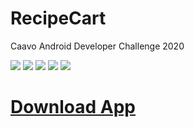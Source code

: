 # RecipeCart
Caavo Android Developer Challenge 2020


<img src= a.jpeg>
<img src= b.jpeg>
<img src= c.jpeg>
<img src= d.jpeg>

<img src= snapshot.jpeg>

# [Download App](https://github.com/harshit0209/RecipeCart/blob/master/app-debug.apk)
